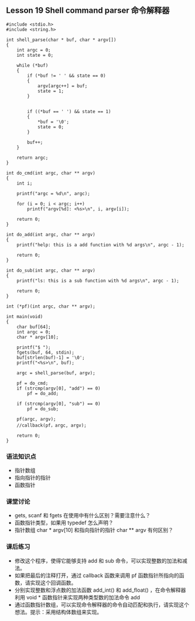 ## Lesson 19 Shell command parser 命令解释器
	#include <stdio.h>
	#include <string.h>

	int shell_parse(char * buf, char * argv[])
	{
		int argc = 0;
		int state = 0;

		while (*buf)
		{
			if (*buf != ' ' && state == 0)
			{
				argv[argc++] = buf;
				state = 1;
			}


			if ((*buf == ' ') && state == 1)
			{
				*buf = '\0';
				state = 0;
			}

			buf++;	
		}

		return argc;
	}

	int do_cmd(int argc, char ** argv)
	{
		int i;

		printf("argc = %d\n", argc);

		for (i = 0; i < argc; i++)
			printf("argv[%d]: <%s>\n", i, argv[i]);	

		return 0;
	}

	int do_add(int argc, char ** argv)
	{
		printf("help: this is a add function with %d args\n", argc - 1);

		return 0;
	}

	int do_sub(int argc, char ** argv)
	{
		printf("ls: this is a sub function with %d args\n", argc - 1);

		return 0;
	}

	int (*pf)(int argc, char ** argv);

	int main(void)
	{
		char buf[64];
		int argc = 0;
		char * argv[10];

		printf("$ ");
		fgets(buf, 64, stdin);
		buf[strlen(buf)-1] = '\0';
		printf("<%s>\n", buf);

		argc = shell_parse(buf, argv);

		pf = do_cmd;	
		if (strcmp(argv[0], "add") == 0)					
			pf = do_add;	

		if (strcmp(argv[0], "sub") == 0)
			pf = do_sub;	

		pf(argc, argv);
		//callback(pf，argc, argv);

		return 0;
	}

### 语法知识点
* 指针数组
* 指向指针的指针
* 函数指针
	
### 课堂讨论
* gets, scanf 和 fgets 在使用中有什么区别？需要注意什么？
* 函数指针类型，如果用 typedef 怎么声明？
* 指针数组 char * argv[10] 和指向指针的指针 char ** argv 有何区别？
	
### 课后练习
* 修改这个程序，使得它能够支持 add 和 sub 命令，可以实现整数的加法和减法。
* 如果把最后的注释打开，通过 callback 函数来调用 pf 函数指针所指向的函数，请实现这个回调函数。
* 分别实现整数和浮点数的加法函数 add_int() 和 add_float() ，在命令解释器利用 void * 函数指针来实现两种类型数的加法命令 add
* 通过函数指针数组，可以实现命令解释器的命令自动匹配和执行，请实现这个想法。提示：采用结构体数组来实现。


